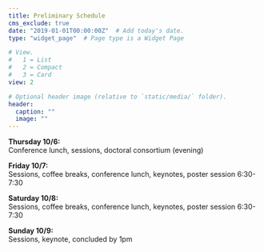 ```yaml
---
title: Preliminary Schedule
cms_exclude: true
date: "2019-01-01T00:00:00Z"  # Add today's date.
type: "widget_page"  # Page type is a Widget Page

# View.
#   1 = List
#   2 = Compact
#   3 = Card
view: 2

# Optional header image (relative to `static/media/` folder).
header:
  caption: ""
  image: ""
---
```


**Thursday 10/6:**\
Conference lunch, sessions, doctoral consortium (evening)

**Friday 10/7:**\
Sessions, coffee breaks, conference lunch, keynotes, poster session 6:30-7:30

**Saturday 10/8:**\
Sessions, coffee breaks, conference lunch, keynotes, poster session 6:30-7:30

**Sunday 10/9:**\
Sessions, keynote, concluded by 1pm 